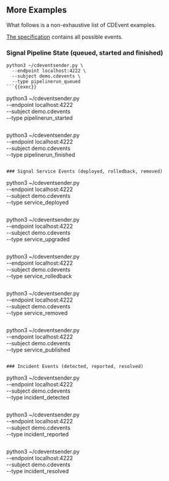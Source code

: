 ## More Examples

What follows is a non-exhaustive list of CDEvent examples.

[The specification](https://cdevents.dev/docs/) contains all possible events.

### Signal Pipeline State (queued, started and finished)

```
python3 ~/cdeventsender.py \
  --endpoint localhost:4222 \
  --subject demo.cdevents \
  --type pipelinerun_queued
```{{exec}}

```
python3 ~/cdeventsender.py \
  --endpoint localhost:4222 \
  --subject demo.cdevents \
  --type pipelinerun_started
```{{exec}}

```
python3 ~/cdeventsender.py \
  --endpoint localhost:4222 \
  --subject demo.cdevents \
  --type pipelinerun_finished
```{{exec}}

### Signal Service Events (deployed, rolledback, removed)

```
python3 ~/cdeventsender.py \
  --endpoint localhost:4222 \
  --subject demo.cdevents \
  --type service_deployed
```{{exec}}

```
python3 ~/cdeventsender.py \
  --endpoint localhost:4222 \
  --subject demo.cdevents \
  --type service_upgraded
```{{exec}}

```
python3 ~/cdeventsender.py \
  --endpoint localhost:4222 \
  --subject demo.cdevents \
  --type service_rolledback
```{{exec}}

```
python3 ~/cdeventsender.py \
  --endpoint localhost:4222 \
  --subject demo.cdevents \
  --type service_removed
```{{exec}}

```
python3 ~/cdeventsender.py \
  --endpoint localhost:4222 \
  --subject demo.cdevents \
  --type service_published
```{{exec}}

### Incident Events (detected, reported, resolved)

```
python3 ~/cdeventsender.py \
  --endpoint localhost:4222 \
  --subject demo.cdevents \
  --type incident_detected
```{{exec}}

```
python3 ~/cdeventsender.py \
  --endpoint localhost:4222 \
  --subject demo.cdevents \
  --type incident_reported
```{{exec}}

```
python3 ~/cdeventsender.py \
  --endpoint localhost:4222 \
  --subject demo.cdevents \
  --type incident_resolved
```{{exec}}